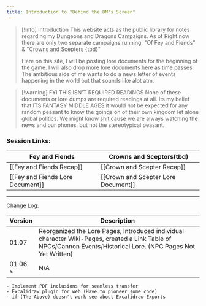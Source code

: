 ```yaml
---
title: Introduction to "Behind the DM's Screen"
---
```


>[!info] Introduction
>This website acts as the public library for notes regarding my Dungeons and Dragons Campaigns. As of Right now there are only two separate campaigns running, "Of Fey and Fiends" & "Crowns and Scepters {tbd}" 
>
>Here on this site, I will be posting lore documents for the beginning of the game. I will also drop more lore documents here as time passes. The ambitious side of me wants to do a news letter of events happening in the world but that sounds like alot atm.

>[!warning] FYI THIS ISN'T REQUIRED READINGS
>None of these documents or lore dumps are required readings at all. Its my belief that ITS FANTASY MIDDLE AGES it would not be expected for any random peasant to know the goings on of their own kingdom let alone global politics. We might know shit cause we are always watching the news and our phones, but not the stereotypical peasant.

### Session Links:
| Fey and Fiends                   | Crowns and Sceptors(tbd)            |
| -------------------------------- | ----------------------------------- |
| [[Fey and Fiends Recap]]         | [[Crown and Scepter Recap]]         |
| [[Fey and Fiends Lore Document]] | [[Crown and Scepter Lore Document]] |
____
Change Log:

| Version | Description                                                                                                                                                     |
| ------- | --------------------------------------------------------------------------------------------------------------------------------------------------------------- |
| 01.07   | Reorganized the Lore Pages, Introduced individual character Wiki-Pages, created a Link Table of NPCs/Cannon Events/Historical Lore. (NPC Pages Not Yet Written) |
| 01.06 > | N/A                                                                                                                                                             |
```Dev Notes & Future Plans
- Implement PDF inclusions for seamless transfer
- Excalidraw plugin for web (Have to pioneer some code)
- if (The Above) doesn't work see about Excalidraw Exports
```